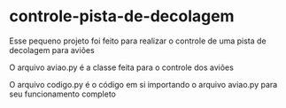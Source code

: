 # controle-pista-de-decolagem
Esse pequeno projeto foi feito para realizar o controle de uma pista de decolagem para aviões

O arquivo aviao.py é a classe feita para o controle dos aviões

O arquivo codigo.py é o código em si importando o arquivo aviao.py para seu funcionamento completo
